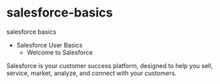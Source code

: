 # salesforce-basics

salesforce basics 

* Salesforce User Basics
  * Welcome to Salesforce

Salesforce is your customer success platform, designed to help you sell, service, market, analyze, and connect with your customers.
